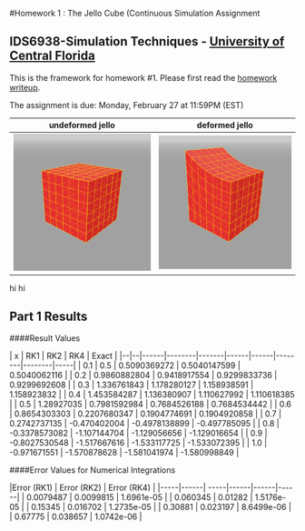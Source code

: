 #Homework 1 : The Jello Cube (Continuous Simulation Assignment
## IDS6938-Simulation Techniques - [University of Central Florida](http://www.ist.ucf.edu/grad/)


This is the framework for homework #1. Please first read the [homework writeup](HomeWork%231.pdf).

The assignment is due: Monday, February 27 at 11:59PM (EST)

| undeformed jello  | deformed jello |
| ------------- | ------------- |
| ![](images/undeformed3.png?raw=true)  | ![](images/deformed3.png?raw=true) |


hi hi

Part 1 Results
---

####Result Values

|  x  | RK1           | RK2          | RK4           | Exact        |
|--|--|------|--------|-------|------|------|--------|--------|-----|
| 0.1 | 0.5           | 0.5090369272 | 0.5040147599  | 0.5040062116 |
| 0.2 | 0.9860882804  | 0.9418917554 | 0.9299833736  | 0.9299692608 |
| 0.3 | 1.336761843	  | 1.178280127	 | 1.158938591   | 1.158923832  |
| 0.4 | 1.453584287   | 1.136380907	 | 1.110627992   | 1.110618385  |
| 0.5 | 1.28927035    | 0.7981592984 | 0.7684526188  | 0.7684534442 |
| 0.6 | 0.8654303303  | 0.2207680347 | 0.1904774691  | 0.1904920858 |
| 0.7 | 0.2742737135  | -0.470402004 | -0.4978138899 | -0.497785095 |
| 0.8 | -0.3378573082 | -1.107144704 | -1.129056656  | -1.129016654 |
| 0.9 | -0.8027530548 | -1.517667616 | -1.533117725  | -1.533072395 |
| 1.0 | -0.971671551  | -1.570878628 | -1.581041974  | -1.580998849 |

####Error Values for Numerical Integrations


|Error (RK1) | Error (RK2) | Error (RK4) |
|-----|------| -----|------|------|------|
| 0.0079487  |  0.0099815  |  1.6961e-05 |
| 0.060345   |  0.01282    |  1.5176e-05 |
| 0.15345    |  0.016702   |  1.2735e-05 |
| 0.30881    |  0.023197   |  8.6499e-06 |
| 0.67775    |  0.038657   |  1.0742e-06 |

